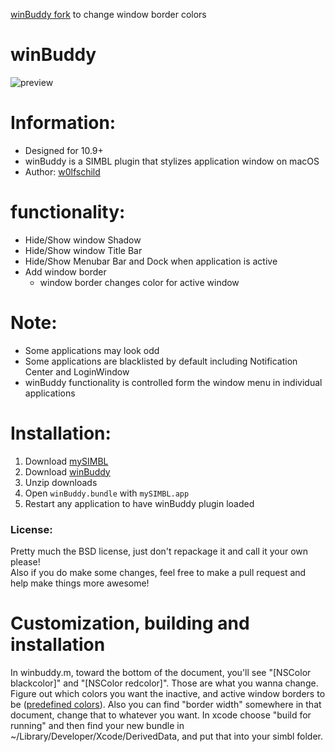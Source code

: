 [winBuddy fork](https://github.com/w0lfschild/winBuddy) to change window border colors

# winBuddy

![preview](preview.png) 

# Information:

- Designed for 10.9+   
- winBuddy is a SIMBL plugin that stylizes application window on macOS 
- Author: [w0lfschild](https://github.com/w0lfschild)

# functionality:

- Hide/Show window Shadow
- Hide/Show window Title Bar
- Hide/Show Menubar Bar and Dock when application is active
- Add window border
    - window border changes color for active window

# Note:

- Some applications may look odd
- Some applications are blacklisted by default including Notification Center and LoginWindow
- winBuddy functionality is controlled form the window menu in individual applications

# Installation:

1. Download [mySIMBL](https://github.com/w0lfschild/app_updates/raw/master/mySIMBL/mySIMBL_master.zip)
2. Download [winBuddy](https://github.com/w0lfschild/winBuddy/raw/master/build/winBuddy.bundle.zip)
3. Unzip downloads
4. Open `winBuddy.bundle` with `mySIMBL.app`
5. Restart any application to have winBuddy plugin loaded

### License:
Pretty much the BSD license, just don't repackage it and call it your own please!    
Also if you do make some changes, feel free to make a pull request and help make things more awesome!

# Customization, building and installation
In winbuddy.m, toward the bottom of the document, you'll see "[NSColor blackcolor]" and "[NSColor redcolor]".
Those are what you wanna change. Figure out which colors you want the inactive, and active window borders to be ([predefined colors](https://developer.apple.com/documentation/appkit/nscolor/1527194-blackcolor?language=objc)).
Also you can find "border width" somewhere in that document, change that to whatever you want. In xcode choose "build for running" and then find your new bundle in ~/Library/Developer/Xcode/DerivedData, and put that into your simbl folder.
